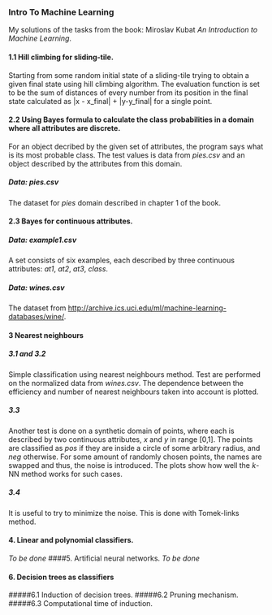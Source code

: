 ### Intro To Machine Learning
My solutions of the tasks from the book: Miroslav Kubat *An Introduction to Machine Learning*.
#### 1.1 Hill climbing for sliding-tile.
Starting from some random initial state of a sliding-tile trying to obtain a given final state using hill climbing algorithm.
The evaluation function is set to be the sum of distances of every number from its position in the final state calculated as
|x - x_final| + |y-y_final| for a single point.
#### 2.2 Using Bayes formula to calculate the class probabilities in a domain where all attributes are discrete.
For an object decribed by the given set of attributes, the program says what is its most probable class. The test values is data from *pies.csv* and an object described by the attributes from this domain. 
##### Data: *pies.csv*
The dataset for *pies* domain described in chapter 1 of the book.
#### 2.3 Bayes for continuous attributes.
##### Data: *example1.csv*
A set consists of six examples, each described by three continuous
attributes: *at1*, *at2*, *at3*, *class*. 
##### Data: *wines.csv* 
The dataset from http://archive.ics.uci.edu/ml/machine-learning-databases/wine/.
#### 3 Nearest neighbours
##### 3.1 and 3.2
Simple classification using nearest neighbours method. Test are performed on 
the normalized data from *wines.csv*. The dependence between the efficiency
and number of nearest neighbours taken into account is plotted.
##### 3.3
Another test is 
done on a synthetic domain of points, where each is described by two continuous 
attributes, *x* and *y* in range [0,1]. The points are classified as *pos* if they 
are inside a circle of some arbitrary radius, and *neg* otherwise. 
For some amount of randomly chosen points, the names are swapped and thus, the noise
is introduced. The plots show how well the *k*-NN method works for such cases.
##### 3.4 
It is useful to try to minimize the noise. This is done with Tomek-links method.
#### 4. Linear and polynomial classifiers.
*To be done*
####5. Artificial neural networks.
*To be done*
#### 6. Decision trees as classifiers
#####6.1 Induction of decision trees.
#####6.2 Pruning mechanism.
#####6.3 Computational time of induction.


